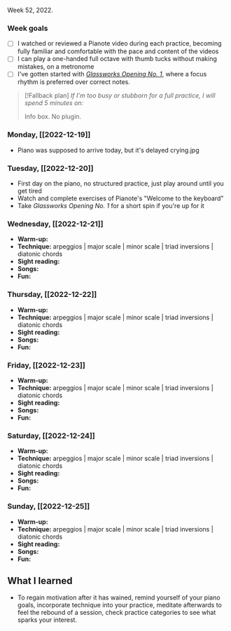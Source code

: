 ---
---
Week 52, 2022.

### Week goals
- [ ] I watched or reviewed a Pianote video during each practice, becoming fully familiar and comfortable with the pace and content of the videos
- [ ] I can play a one-handed full octave with thumb tucks without making mistakes, on a metronome
- [ ] I've gotten started with _[Glassworks Opening No. 1](https://musescore.com/user/192873/scores/8338037)_, where a focus rhythm is preferred over correct notes.

> [!Fallback plan] 
> _If I'm too busy or stubborn for a full practice, I will spend 5 minutes on:_
> 
> Info box.
> No plugin.

### Monday, [[2022-12-19]]
- Piano was supposed to arrive today, but it's delayed crying.jpg

### Tuesday, [[2022-12-20]]
- First day on the piano, no structured practice, just play around until you get tired
- Watch and complete exercises of Pianote's "Welcome to the keyboard"
- Take _Glassworks Opening No. 1_ for a short spin if you're up for it

### Wednesday, [[2022-12-21]]
- **Warm-up:** 
- **Technique:** arpeggios | major scale | minor scale | triad inversions | diatonic chords
- **Sight reading:** 
- **Songs:** 
- **Fun:** 

### Thursday, [[2022-12-22]]
- **Warm-up:** 
- **Technique:** arpeggios | major scale | minor scale | triad inversions | diatonic chords
- **Sight reading:** 
- **Songs:** 
- **Fun:** 

### Friday, [[2022-12-23]]
- **Warm-up:** 
- **Technique:** arpeggios | major scale | minor scale | triad inversions | diatonic chords
- **Sight reading:** 
- **Songs:** 
- **Fun:** 

### Saturday, [[2022-12-24]]
- **Warm-up:** 
- **Technique:** arpeggios | major scale | minor scale | triad inversions | diatonic chords
- **Sight reading:** 
- **Songs:** 
- **Fun:** 

### Sunday, [[2022-12-25]]
- **Warm-up:** 
- **Technique:** arpeggios | major scale | minor scale | triad inversions | diatonic chords
- **Sight reading:** 
- **Songs:** 
- **Fun:** 


## What I learned
- To regain motivation after it has wained, remind yourself of your piano goals, incorporate technique into your practice, meditate afterwards to feel the rebound of a session, check practice categories to see what sparks your interest.